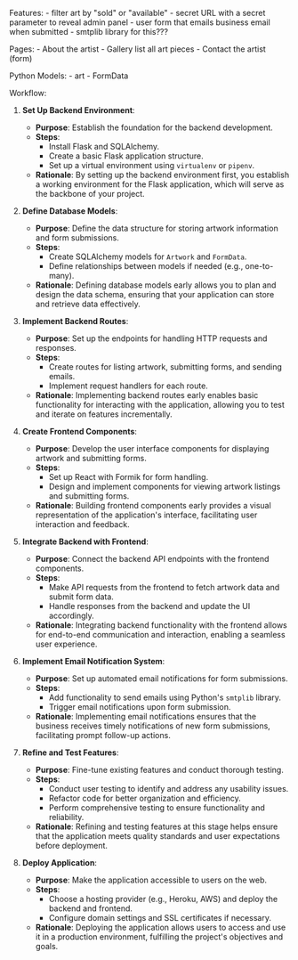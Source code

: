 Features:
    - filter art by "sold" or "available"
    - secret URL with a secret parameter to reveal admin panel 
    - user form that emails business email when submitted - smtplib library for this???

Pages:
    - About the artist
    - Gallery list all art pieces
    - Contact the artist (form)

Python Models:
    - art
    - FormData
    
Workflow:

1. **Set Up Backend Environment**:
   - **Purpose**: Establish the foundation for the backend development.
   - **Steps**:
     - Install Flask and SQLAlchemy.
     - Create a basic Flask application structure.
     - Set up a virtual environment using `virtualenv` or `pipenv`.
   - **Rationale**: By setting up the backend environment first, you establish a working environment for the Flask application, which will serve as the backbone of your project.

2. **Define Database Models**:
   - **Purpose**: Define the data structure for storing artwork information and form submissions.
   - **Steps**:
     - Create SQLAlchemy models for `Artwork` and `FormData`.
     - Define relationships between models if needed (e.g., one-to-many).
   - **Rationale**: Defining database models early allows you to plan and design the data schema, ensuring that your application can store and retrieve data effectively.

3. **Implement Backend Routes**:
   - **Purpose**: Set up the endpoints for handling HTTP requests and responses.
   - **Steps**:
     - Create routes for listing artwork, submitting forms, and sending emails.
     - Implement request handlers for each route.
   - **Rationale**: Implementing backend routes early enables basic functionality for interacting with the application, allowing you to test and iterate on features incrementally.

4. **Create Frontend Components**:
   - **Purpose**: Develop the user interface components for displaying artwork and submitting forms.
   - **Steps**:
     - Set up React with Formik for form handling.
     - Design and implement components for viewing artwork listings and submitting forms.
   - **Rationale**: Building frontend components early provides a visual representation of the application's interface, facilitating user interaction and feedback.

5. **Integrate Backend with Frontend**:
   - **Purpose**: Connect the backend API endpoints with the frontend components.
   - **Steps**:
     - Make API requests from the frontend to fetch artwork data and submit form data.
     - Handle responses from the backend and update the UI accordingly.
   - **Rationale**: Integrating backend functionality with the frontend allows for end-to-end communication and interaction, enabling a seamless user experience.

6. **Implement Email Notification System**:
   - **Purpose**: Set up automated email notifications for form submissions.
   - **Steps**:
     - Add functionality to send emails using Python's `smtplib` library.
     - Trigger email notifications upon form submission.
   - **Rationale**: Implementing email notifications ensures that the business receives timely notifications of new form submissions, facilitating prompt follow-up actions.

7. **Refine and Test Features**:
   - **Purpose**: Fine-tune existing features and conduct thorough testing.
   - **Steps**:
     - Conduct user testing to identify and address any usability issues.
     - Refactor code for better organization and efficiency.
     - Perform comprehensive testing to ensure functionality and reliability.
   - **Rationale**: Refining and testing features at this stage helps ensure that the application meets quality standards and user expectations before deployment.

8. **Deploy Application**:
   - **Purpose**: Make the application accessible to users on the web.
   - **Steps**:
     - Choose a hosting provider (e.g., Heroku, AWS) and deploy the backend and frontend.
     - Configure domain settings and SSL certificates if necessary.
   - **Rationale**: Deploying the application allows users to access and use it in a production environment, fulfilling the project's objectives and goals.
